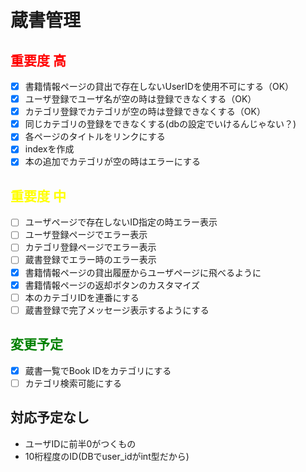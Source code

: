 # 蔵書管理

## <font color="RED">重要度 高</font>
- [x] 書籍情報ページの貸出で存在しないUserIDを使用不可にする（OK）
- [x] ユーザ登録でユーザ名が空の時は登録できなくする（OK）
- [x] カテゴリ登録でカテゴリが空の時は登録できなくする（OK）
- [x] 同じカテゴリの登録をできなくする(dbの設定でいけるんじゃない？)
- [x] 各ページのタイトルをリンクにする
- [x] indexを作成
- [x] 本の追加でカテゴリが空の時はエラーにする

## <font color="yellow">重要度 中</font>
- [ ] ユーザページで存在しないID指定の時エラー表示
- [ ] ユーザ登録ページでエラー表示
- [ ] カテゴリ登録ページでエラー表示
- [ ] 蔵書登録でエラー時のエラー表示
- [x] 書籍情報ページの貸出履歴からユーザページに飛べるように
- [x] 書籍情報ページの返却ボタンのカスタマイズ
- [ ] 本のカテゴリIDを連番にする
- [ ] 蔵書登録で完了メッセージ表示するようにする

## <font color="GREEN">変更予定</font>
- [x] 蔵書一覧でBook IDをカテゴリにする
- [ ] カテゴリ検索可能にする

## 対応予定なし
- ユーザIDに前半0がつくもの
- 10桁程度のID(DBでuser_idがint型だから)
